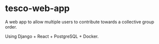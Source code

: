 # tesco-web-app
A web app to allow multiple users to contribute towards a collective group order.

Using Django + React + PostgreSQL + Docker.
